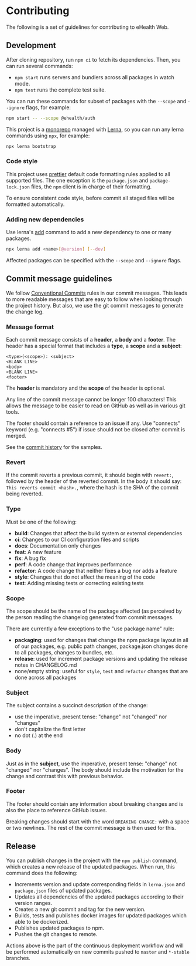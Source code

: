 # Contributing

The following is a set of guidelines for contributing to eHealth Web.

## Development

After cloning repository, run `npm ci` to fetch its dependencies. Then, you can run several commands:

- `npm start` runs servers and bundlers across all packages in watch mode.
- `npm test` runs the complete test suite.

You can run these commands for subset of packages with the `--scope` and `--ignore` flags, for example:

```sh
npm start -- --scope @ehealth/auth
```

This project is a [monorepo](https://github.com/babel/babel/blob/master/doc/design/monorepo.md) managed with [Lerna](https://github.com/lerna/lerna), so you can run any lerna commands using `npx`, for example:

```sh
npx lerna bootstrap
```

### Code style

This project uses [prettier](https://github.com/prettier/prettier) default code formatting rules applied to all supported files. The one exception is the `package.json` and `package-lock.json` files, the `npm` client is in charge of their formatting.

To ensure consistent code style, before commit all staged files will be formatted automatically.

### Adding new dependencies

Use lerna's [add](https://github.com/lerna/lerna#add) command to add a new dependency to one or many packages.

```sh
npx lerna add <name>[@version] [--dev]
```

Affected packages can be specified with the `--scope` and `--ignore` flags.

## Commit message guidelines

We follow [Conventional Commits](https://conventionalcommits.org) rules in our commit messages. This leads to more
readable messages that are easy to follow when looking through the project history. But also,
we use the git commit messages to generate the change log.

### Message format

Each commit message consists of a **header**, a **body** and a **footer**. The header has a special
format that includes a **type**, a **scope** and a **subject**:

```
<type>(<scope>): <subject>
<BLANK LINE>
<body>
<BLANK LINE>
<footer>
```

The **header** is mandatory and the **scope** of the header is optional.

Any line of the commit message cannot be longer 100 characters! This allows the message to be easier
to read on GitHub as well as in various git tools.

The footer should contain a reference to an issue if any. Use "connects" keyword (e.g. "connects #5") if issue should not be closed after commit is merged.

See the [commit history](https://github.com/edenlabllc/ehealth.web/commits) for the samples.

### Revert

If the commit reverts a previous commit, it should begin with `revert:`, followed by the header of the reverted commit. In the body it should say: `This reverts commit <hash>.`, where the hash is the SHA of the commit being reverted.

### Type

Must be one of the following:

- **build**: Changes that affect the build system or external dependencies
- **ci**: Changes to our CI configuration files and scripts
- **docs**: Documentation only changes
- **feat**: A new feature
- **fix**: A bug fix
- **perf**: A code change that improves performance
- **refactor**: A code change that neither fixes a bug nor adds a feature
- **style**: Changes that do not affect the meaning of the code
- **test**: Adding missing tests or correcting existing tests

### Scope

The scope should be the name of the package affected (as perceived by the person reading the changelog generated from commit messages.

There are currently a few exceptions to the "use package name" rule:

- **packaging**: used for changes that change the npm package layout in all of our packages, e.g. public path changes, package.json changes done to all packages, changes to bundles, etc.
- **release**: used for increment package versions and updating the release notes in CHANGELOG.md
- none/empty string: useful for `style`, `test` and `refactor` changes that are done across all packages

### Subject

The subject contains a succinct description of the change:

- use the imperative, present tense: "change" not "changed" nor "changes"
- don't capitalize the first letter
- no dot (.) at the end

### Body

Just as in the **subject**, use the imperative, present tense: "change" not "changed" nor "changes".
The body should include the motivation for the change and contrast this with previous behavior.

### Footer

The footer should contain any information about breaking changes and is also the place to reference GitHub issues.

Breaking changes should start with the word `BREAKING CHANGE:` with a space or two newlines. The rest of the commit message is then used for this.

## Release

You can publish changes in the project with the `npm publish` command, which creates a new release of the updated packages. When run, this command does the following:

- Increments version and update corresponding fields in `lerna.json` and `package.json` files of updated packages.
- Updates all dependencies of the updated packages according to their version ranges.
- Creates a new git commit and tag for the new version.
- Builds, tests and publishes docker images for updated packages which able to be dockerized.
- Publishes updated packages to npm.
- Pushes the git changes to remote.

Actions above is the part of the continuous deployment workflow and will be performed automatically on new commits pushed to `master` and `*-stable` branches.
